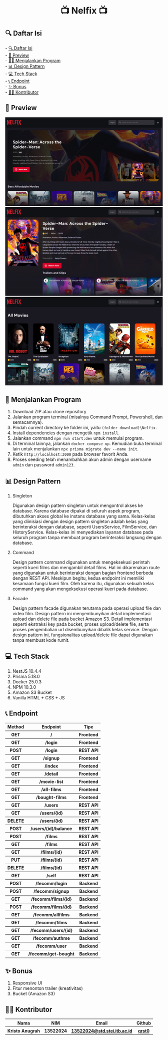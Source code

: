 <h1 align="center">📺 Nelfix 📺</h1>

<h2 id="table-of-contents">🔍 Daftar Isi</h2>
- <a href="#table-of-contents">🔍 Daftar Isi</a><br/>
- <a href="#preview">👀 Preview</a><br/>
- <a href="#how-to-run">🚶‍♂️ Menjalankan Program</a><br/>
- <a href="#design-pattern">📊 Design Pattern</a><br/>
- <a href="#tech-stack">💻 Tech Stack</a><br>
- <a href="#endpoint">📞 Endpoint</a><br/>
- <a href="#bonus">✨ Bonus</a><br/>
- <a href="#author">🙇‍♂️ Kontributor</a>

<h2 id="preview">👀 Preview</h2>

![home preview](./public/assets/images/home-preview.PNG)
![detail preview](./public/assets/images/detail-preview.PNG)
![all movie preview](./public/assets/images/all-movies-preview.PNG)

<h2 id="how-to-run">🚶 Menjalankan Program</h2>

1. Download ZIP atau clone repository
2. Jalankan program terminal (misalnya Command Prompt, Powershell, dan semacamnya).
3. Pindah current directory ke folder ini, yaitu `(folder download)\Nelfix`.
4. Install dependencies dengan mengetik `npm install`.
4. Jalankan command `npm run start:dev` untuk memulai program.
5. Di terminal lainnya, jalankan `docker-compose up`. Kemudian buka terminal lain untuk menjalankan `npx prisma migrate dev --name init`.
6. Ketik `http://localhost:3000` pada browser favorit Anda.
7. Proses seeding telah menambahkan akun admin dengan username `admin` dan password `admin123`.

<h2 id="design-pattern">📊 Design Pattern</h2>

1. Singleton
   <p>
   Digunakan design pattern singleton untuk mengontrol akses ke database. Karena database dipakai di seluruh aspek program, dibutuhkan akses global ke instans database yang sama. Kelas-kelas yang diinisiasi dengan design pattern singleton adalah kelas yang berinteraksi dengan database, seperti UsersService, FilmService, dan HistoryService. Kelas-kelas ini menyediakan layanan database pada seluruh program tanpa membuat program berinteraksi langsung dengan database.
   </p>

2. Command
   <p>
   Design pattern command digunakan untuk mengeksekusi perintah seperti kueri films dan mengambil detail films. Hal ini dikarenakan route yang digunakan untuk berinteraksi dengan bagian frontend berbeda dengan REST API. Meskipun begitu, kedua endpoint ini memiliki kesamaan fungsi kueri film. Oleh karena itu, digunakan sebuah kelas command yang akan mengeksekusi operasi kueri pada database.
   </p>
   
3. Facade
   <p>
   Design pattern facade digunakan terutama pada operasi upload file dan video film. Design pattern ini menyembunyikan detail implementasi upload dan delete file pada bucket Amazon S3. Detail implementasi seperti ekstraksi key pada bucket, proses upload/delete file, serta proses pengembalian url disembunyikan dibalik kelas service. Dengan design pattern ini, fungsionalitas upload/delete file dapat digunakan tanpa membuat kode rumit. 
   </p>

<h2 id="tech-stack">💻 Tech Stack</h2>

1. NestJS   10.4.4
2. Prisma   5.18.0
3. Docker   25.0.3
4. NPM      10.3.0
5. Amazon S3 Bucket
6. Vanilla HTML + CSS + JS

<h2 id="endpoint">📞 Endpoint</h2>
<table>
  <tr>
    <th>Method</th>
    <th>Endpoint</th>
    <th>Tipe</th>
  </tr>
  <tr>
    <th>GET</th>
    <th>/</th>
    <th>
      Frontend
    </th>
  </tr>
  <tr>
    <th>GET</th>
    <th>/login</th>
    <th>
      Frontend
    </th>
  </tr>
  <tr>
    <th>POST</th>
    <th>/login</th>
    <th>
      REST API
    </th>
  </tr>
  <tr>
    <th>GET</th>
    <th>/signup</th>
    <th>
      Frontend
    </th>
  </tr>
  <tr>
    <th>GET</th>
    <th>/index</th>
    <th>
      Frontend
    </th>
  </tr>
  <tr>
    <th>GET</th>
    <th>/detail</th>
    <th>
      Frontend
    </th>
  </tr>
  <tr>
    <th>GET</th>
    <th>/movie-list</th>
    <th>
      Frontend
    </th>
  </tr>
  <tr>
    <th>GET</th>
    <th>/all-films</th>
    <th>
      Frontend
    </th>
  </tr>
  <tr>
    <th>GET</th>
    <th>/bought-films</th>
    <th>
      Frontend
    </th>
  </tr>
  <tr>
    <th>GET</th>
    <th>/users</th>
    <th>
      REST API
    </th>
  </tr>
  <tr>
    <th>GET</th>
    <th>/users/{id}</th>
    <th>
      REST API
    </th>
  </tr>
  <tr>
    <th>DELETE</th>
    <th>/users/{id}</th>
    <th>
      REST API
    </th>
  </tr>
  <tr>
    <th>POST</th>
    <th>/users/{id}/balance</th>
    <th>
      REST API
    </th>
  </tr>
  <tr>
    <th>POST</th>
    <th>/films</th>
    <th>
      REST API
    </th>
  </tr>
  <tr>
    <th>GET</th>
    <th>/films</th>
    <th>
      REST API
    </th>
  </tr>
  <tr>
    <th>GET</th>
    <th>/films/{id}</th>
    <th>
      REST API
    </th>
  </tr>
  <tr>
    <th>PUT</th>
    <th>/films/{id}</th>
    <th>
      REST API
    </th>
  </tr>
  <tr>
    <th>DELETE</th>
    <th>/films/{id}</th>
    <th>
      REST API
    </th>
  </tr>
  <tr>
    <th>GET</th>
    <th>/self</th>
    <th>
      REST API
    </th>
  </tr>
  <tr>
    <th>POST</th>
    <th>/fecomm/login</th>
    <th>
      Backend
    </th>
  </tr>
  <tr>
    <th>POST</th>
    <th>/fecomm/signup</th>
    <th>
      Backend
    </th>
  </tr>
  <tr>
    <th>GET</th>
    <th>/fecomm/films/{id}</th>
    <th>
      Backend
    </th>
  </tr>
  <tr>
    <th>POST</th>
    <th>/fecomm/films/{id}</th>
    <th>
      Backend
    </th>
  </tr>
  <tr>
    <th>GET</th>
    <th>/fecomm/allfilms</th>
    <th>
      Backend
    </th>
  </tr>
  <tr>
    <th>GET</th>
    <th>/fecomm/films</th>
    <th>
      Backend
    </th>
  </tr>
  <tr>
    <th>GET</th>
    <th>/fecomm/users/{id}</th>
    <th>
      Backend
    </th>
  </tr>
  <tr>
    <th>GET</th>
    <th>/fecomm/authme</th>
    <th>
      Backend
    </th>
  </tr>
  <tr>
    <th>GET</th>
    <th>/fecomm/user</th>
    <th>
      Backend
    </th>
  </tr>
  <tr>
    <th>GET</th>
    <th>/fecomm/get-bought</th>
    <th>
      Backend
    </th>
  </tr>
</table>

<h2 id="bonus">✨ Bonus</h2>

1. Responsive UI
2. Fitur menonton trailer (kreativitas)
3. Bucket (Amazon S3)

<h2 id="author">🙇‍♂️ Kontributor</h2>
<table>
  <tr>
    <th>Nama</th>
    <th>NIM</th>
    <th>Email</th>
    <th>Github</th>
  </tr>
  <tr>
    <th>Kristo Anugrah</th>
    <th>13522024</th>
    <th>
      <a href="mailto:13522024@std.stei.itb.ac.id">13522024@std.stei.itb.ac.id</a>
    </th>
    <th>
      <a href="https://github.com/qrst0">
        qrst0
      </a>
    </th>
  </tr>
</table>
